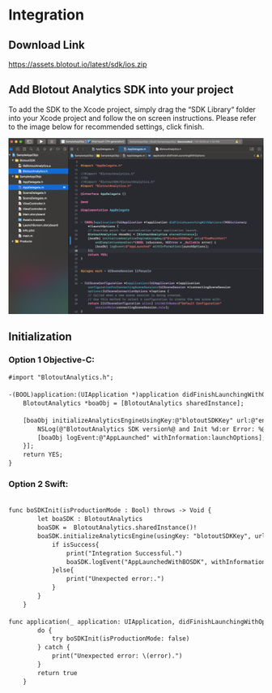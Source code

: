 # Integration

## Download Link

https://assets.blotout.io/latest/sdk/ios.zip

## Add Blotout Analytics SDK into your project

To add the SDK to the Xcode project, simply drag the “SDK Library“ folder into your Xcode project and follow the on screen instructions. Please refer to the image below for recommended settings, click finish.

![Screenshot](assets/images/sdkintegration.png)

## Initialization

### Option 1 Objective-C:

```html
#import "BlotoutAnalytics.h";

-(BOOL)application:(UIApplication *)application didFinishLaunchingWithOptions:(NSDictionary *)launchOptions {
    BlotoutAnalytics *boaObj = [BlotoutAnalytics sharedInstance];
    
    [boaObj initializeAnalyticsEngineUsingKey:@"blotoutSDKKey" url:@"endPointUrl" andCompletionHandler:^(BOOL isSuccess, NSError * _Nonnull error) {
        NSLog(@"BlotoutAnalytics SDK version%@ and Init %d:or Error: %@", [boaObj sdkVersion], isSuccess, error);
        [boaObj logEvent:@"AppLaunched" withInformation:launchOptions];
    }];
    return YES;
}
```

### Option 2 Swift:
```html

func boSDKInit(isProductionMode : Bool) throws -> Void {
        let boaSDK : BlotoutAnalytics
        boaSDK =  BlotoutAnalytics.sharedInstance()!
        boaSDK.initializeAnalyticsEngine(usingKey: "blotoutSDKKey", url: "endPointUrl") { (isSuccess : Bool, errorObj:Error?) in
            if isSuccess{
                print("Integration Successful.")
                boaSDK.logEvent("AppLaunchedWithBOSDK", withInformation: nil)
            }else{
                print("Unexpected error:.")
            }
        }
    }

func application(_ application: UIApplication, didFinishLaunchingWithOptions launchOptions: [UIApplication.LaunchOptionsKey: Any]?) -> Bool {
        do {
            try boSDKInit(isProductionMode: false)
        } catch {
            print("Unexpected error: \(error).")
        }
        return true
    }


```
